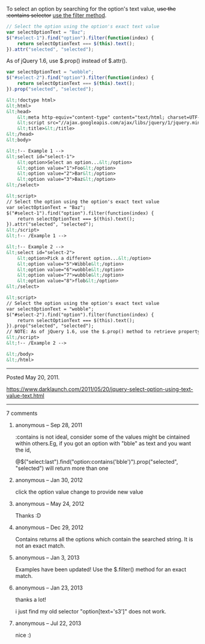 To select an option by searching for the option's text value, <s>use the :contains selector</s> <ins>use the filter method</ins>.

```javascript
// Select the option using the option's exact text value
var selectOptionText = "Baz";
$("#select-1").find("option").filter(function(index) {
    return selectOptionText === $(this).text();
}).attr("selected", "selected");
```

As of jQuery 1.6, use $.prop() instead of $.attr().
```javascript
var selectOptionText = "wobble";
$("#select-2").find("option").filter(function(index) {
    return selectOptionText === $(this).text();
}).prop("selected", "selected");
```

```html
&lt;!doctype html>
&lt;html>
&lt;head>
    &lt;meta http-equiv="content-type" content="text/html; charset=UTF-8" />
    &lt;script src="//ajax.googleapis.com/ajax/libs/jquery/1/jquery.min.js">&lt;/script>
    &lt;title>&lt;/title>
&lt;/head>
&lt;body>

&lt;!-- Example 1 -->
&lt;select id="select-1">
    &lt;option>Select an option...&lt;/option>
    &lt;option value="1">Foo&lt;/option>
    &lt;option value="2">Bar&lt;/option>
    &lt;option value="3">Baz&lt;/option>
&lt;/select>

&lt;script>
// Select the option using the option's exact text value
var selectOptionText = "Baz";
$("#select-1").find("option").filter(function(index) {
    return selectOptionText === $(this).text();
}).attr("selected", "selected");
&lt;/script>
&lt;!-- /Example 1 -->

&lt;!-- Example 2 -->
&lt;select id="select-2">
    &lt;option>Pick a different option...&lt;/option>
    &lt;option value="5">Wibble&lt;/option>
    &lt;option value="6">wobble&lt;/option>
    &lt;option value="7">wubble&lt;/option>
    &lt;option value="8">flob&lt;/option>
&lt;/select>

&lt;script>
// Select the option using the option's exact text value
var selectOptionText = "wobble";
$("#select-2").find("option").filter(function(index) {
    return selectOptionText === $(this).text();
}).prop("selected", "selected");
// NOTE: As of jQuery 1.6, use the $.prop() method to retrieve property values because $.attr() only retrieves attributes.
&lt;/script>
&lt;!-- /Example 2 -->

&lt;/body>
&lt;/html>
```

---

Posted May 20, 2011.

https://www.darklaunch.com/2011/05/20/jquery-select-option-using-text-value-text.html

---

7 comments

<ol>
    <li>
        <div>
            anonymous &ndash; Sep 28, 2011
            <div>
                <p>:contains is not ideal, consider some of the values might be cintained within others.Eg, if you got an option with "bble" as text and you want the id,</p><p>@$("select:last").find("option:contains('bble')").prop("selected", "selected") will return more than one</p>
            </div>
        </div>
    </li>
    <li>
        <div>
            anonymous &ndash; Jan 30, 2012
            <div>
                <p>click the option value change to provide new value</p>
            </div>
        </div>
    </li>
    <li>
        <div>
            anonymous &ndash; May 24, 2012
            <div>
                <p>Thanks :D</p>
            </div>
        </div>
    </li>
    <li>
        <div>
            anonymous &ndash; Dec 29, 2012
            <div>
                <p>Contains returns all the options which contain the searched string. It is not an exact match.</p>
            </div>
        </div>
    </li>
    <li>
        <div>
            anonymous &ndash; Jan 3, 2013
            <div>
                <p>Examples have been updated! Use the $.filter() method for an exact match.</p>
            </div>
        </div>
    </li>
    <li>
        <div>
            anonymous &ndash; Jan 23, 2013
            <div>
                <p>thanks a lot!</p><p>i just find my old selector "option[text='s3']" does not work.</p>
            </div>
        </div>
    </li>
    <li>
        <div>
            anonymous &ndash; Jul 22, 2013
            <div>
                <p>nice :)</p>
            </div>
        </div>
    </li>
</ol>
